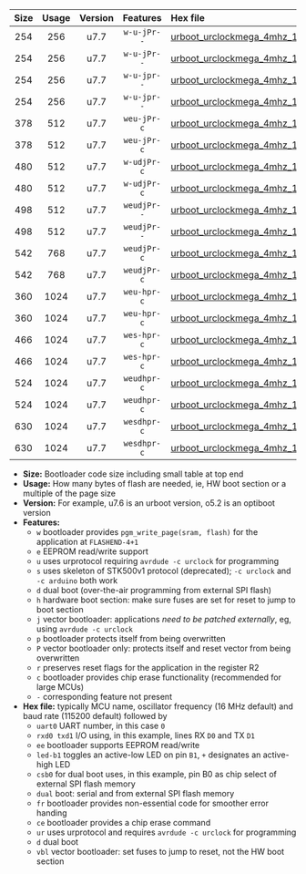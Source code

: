 |Size|Usage|Version|Features|Hex file|
|:-:|:-:|:-:|:-:|:--|
|254|256|u7.7|`w-u-jPr--`|[urboot_urclockmega_4mhz_19200bps_uart0_rxd0_txd1_led+c7_ur_vbl.hex](https://raw.githubusercontent.com/stefanrueger/urboot.hex/main/boards/urclockmega/fcpu_4mhz/19200_bps/urboot_urclockmega_4mhz_19200bps_uart0_rxd0_txd1_led+c7_ur_vbl.hex)|
|254|256|u7.7|`w-u-jPr--`|[urboot_urclockmega_4mhz_19200bps_uart1_rxd2_txd3_led+c7_ur_vbl.hex](https://raw.githubusercontent.com/stefanrueger/urboot.hex/main/boards/urclockmega/fcpu_4mhz/19200_bps/urboot_urclockmega_4mhz_19200bps_uart1_rxd2_txd3_led+c7_ur_vbl.hex)|
|254|256|u7.7|`w-u-jpr--`|[urboot_urclockmega_4mhz_19200bps_uart0_rxd0_txd1_led+c7_fr_ur_vbl.hex](https://raw.githubusercontent.com/stefanrueger/urboot.hex/main/boards/urclockmega/fcpu_4mhz/19200_bps/urboot_urclockmega_4mhz_19200bps_uart0_rxd0_txd1_led+c7_fr_ur_vbl.hex)|
|254|256|u7.7|`w-u-jpr--`|[urboot_urclockmega_4mhz_19200bps_uart1_rxd2_txd3_led+c7_fr_ur_vbl.hex](https://raw.githubusercontent.com/stefanrueger/urboot.hex/main/boards/urclockmega/fcpu_4mhz/19200_bps/urboot_urclockmega_4mhz_19200bps_uart1_rxd2_txd3_led+c7_fr_ur_vbl.hex)|
|378|512|u7.7|`weu-jPr-c`|[urboot_urclockmega_4mhz_19200bps_uart0_rxd0_txd1_ee_led+c7_fr_ce_ur_vbl.hex](https://raw.githubusercontent.com/stefanrueger/urboot.hex/main/boards/urclockmega/fcpu_4mhz/19200_bps/urboot_urclockmega_4mhz_19200bps_uart0_rxd0_txd1_ee_led+c7_fr_ce_ur_vbl.hex)|
|378|512|u7.7|`weu-jPr-c`|[urboot_urclockmega_4mhz_19200bps_uart1_rxd2_txd3_ee_led+c7_fr_ce_ur_vbl.hex](https://raw.githubusercontent.com/stefanrueger/urboot.hex/main/boards/urclockmega/fcpu_4mhz/19200_bps/urboot_urclockmega_4mhz_19200bps_uart1_rxd2_txd3_ee_led+c7_fr_ce_ur_vbl.hex)|
|480|512|u7.7|`w-udjPr-c`|[urboot_urclockmega_4mhz_19200bps_uart0_rxd0_txd1_led+c7_csb3_dual_fr_ce_ur_vbl.hex](https://raw.githubusercontent.com/stefanrueger/urboot.hex/main/boards/urclockmega/fcpu_4mhz/19200_bps/urboot_urclockmega_4mhz_19200bps_uart0_rxd0_txd1_led+c7_csb3_dual_fr_ce_ur_vbl.hex)|
|480|512|u7.7|`w-udjPr-c`|[urboot_urclockmega_4mhz_19200bps_uart1_rxd2_txd3_led+c7_csb3_dual_fr_ce_ur_vbl.hex](https://raw.githubusercontent.com/stefanrueger/urboot.hex/main/boards/urclockmega/fcpu_4mhz/19200_bps/urboot_urclockmega_4mhz_19200bps_uart1_rxd2_txd3_led+c7_csb3_dual_fr_ce_ur_vbl.hex)|
|498|512|u7.7|`weudjPr--`|[urboot_urclockmega_4mhz_19200bps_uart0_rxd0_txd1_ee_led+c7_csb3_dual_fr_ur_vbl.hex](https://raw.githubusercontent.com/stefanrueger/urboot.hex/main/boards/urclockmega/fcpu_4mhz/19200_bps/urboot_urclockmega_4mhz_19200bps_uart0_rxd0_txd1_ee_led+c7_csb3_dual_fr_ur_vbl.hex)|
|498|512|u7.7|`weudjPr--`|[urboot_urclockmega_4mhz_19200bps_uart1_rxd2_txd3_ee_led+c7_csb3_dual_fr_ur_vbl.hex](https://raw.githubusercontent.com/stefanrueger/urboot.hex/main/boards/urclockmega/fcpu_4mhz/19200_bps/urboot_urclockmega_4mhz_19200bps_uart1_rxd2_txd3_ee_led+c7_csb3_dual_fr_ur_vbl.hex)|
|542|768|u7.7|`weudjPr-c`|[urboot_urclockmega_4mhz_19200bps_uart0_rxd0_txd1_ee_led+c7_csb3_dual_fr_ce_ur_vbl.hex](https://raw.githubusercontent.com/stefanrueger/urboot.hex/main/boards/urclockmega/fcpu_4mhz/19200_bps/urboot_urclockmega_4mhz_19200bps_uart0_rxd0_txd1_ee_led+c7_csb3_dual_fr_ce_ur_vbl.hex)|
|542|768|u7.7|`weudjPr-c`|[urboot_urclockmega_4mhz_19200bps_uart1_rxd2_txd3_ee_led+c7_csb3_dual_fr_ce_ur_vbl.hex](https://raw.githubusercontent.com/stefanrueger/urboot.hex/main/boards/urclockmega/fcpu_4mhz/19200_bps/urboot_urclockmega_4mhz_19200bps_uart1_rxd2_txd3_ee_led+c7_csb3_dual_fr_ce_ur_vbl.hex)|
|360|1024|u7.7|`weu-hpr-c`|[urboot_urclockmega_4mhz_19200bps_uart0_rxd0_txd1_ee_led+c7_fr_ce_ur.hex](https://raw.githubusercontent.com/stefanrueger/urboot.hex/main/boards/urclockmega/fcpu_4mhz/19200_bps/urboot_urclockmega_4mhz_19200bps_uart0_rxd0_txd1_ee_led+c7_fr_ce_ur.hex)|
|360|1024|u7.7|`weu-hpr-c`|[urboot_urclockmega_4mhz_19200bps_uart1_rxd2_txd3_ee_led+c7_fr_ce_ur.hex](https://raw.githubusercontent.com/stefanrueger/urboot.hex/main/boards/urclockmega/fcpu_4mhz/19200_bps/urboot_urclockmega_4mhz_19200bps_uart1_rxd2_txd3_ee_led+c7_fr_ce_ur.hex)|
|466|1024|u7.7|`wes-hpr-c`|[urboot_urclockmega_4mhz_19200bps_uart0_rxd0_txd1_ee_led+c7_fr_ce.hex](https://raw.githubusercontent.com/stefanrueger/urboot.hex/main/boards/urclockmega/fcpu_4mhz/19200_bps/urboot_urclockmega_4mhz_19200bps_uart0_rxd0_txd1_ee_led+c7_fr_ce.hex)|
|466|1024|u7.7|`wes-hpr-c`|[urboot_urclockmega_4mhz_19200bps_uart1_rxd2_txd3_ee_led+c7_fr_ce.hex](https://raw.githubusercontent.com/stefanrueger/urboot.hex/main/boards/urclockmega/fcpu_4mhz/19200_bps/urboot_urclockmega_4mhz_19200bps_uart1_rxd2_txd3_ee_led+c7_fr_ce.hex)|
|524|1024|u7.7|`weudhpr-c`|[urboot_urclockmega_4mhz_19200bps_uart0_rxd0_txd1_ee_led+c7_csb3_dual_fr_ce_ur.hex](https://raw.githubusercontent.com/stefanrueger/urboot.hex/main/boards/urclockmega/fcpu_4mhz/19200_bps/urboot_urclockmega_4mhz_19200bps_uart0_rxd0_txd1_ee_led+c7_csb3_dual_fr_ce_ur.hex)|
|524|1024|u7.7|`weudhpr-c`|[urboot_urclockmega_4mhz_19200bps_uart1_rxd2_txd3_ee_led+c7_csb3_dual_fr_ce_ur.hex](https://raw.githubusercontent.com/stefanrueger/urboot.hex/main/boards/urclockmega/fcpu_4mhz/19200_bps/urboot_urclockmega_4mhz_19200bps_uart1_rxd2_txd3_ee_led+c7_csb3_dual_fr_ce_ur.hex)|
|630|1024|u7.7|`wesdhpr-c`|[urboot_urclockmega_4mhz_19200bps_uart0_rxd0_txd1_ee_led+c7_csb3_dual_fr_ce.hex](https://raw.githubusercontent.com/stefanrueger/urboot.hex/main/boards/urclockmega/fcpu_4mhz/19200_bps/urboot_urclockmega_4mhz_19200bps_uart0_rxd0_txd1_ee_led+c7_csb3_dual_fr_ce.hex)|
|630|1024|u7.7|`wesdhpr-c`|[urboot_urclockmega_4mhz_19200bps_uart1_rxd2_txd3_ee_led+c7_csb3_dual_fr_ce.hex](https://raw.githubusercontent.com/stefanrueger/urboot.hex/main/boards/urclockmega/fcpu_4mhz/19200_bps/urboot_urclockmega_4mhz_19200bps_uart1_rxd2_txd3_ee_led+c7_csb3_dual_fr_ce.hex)|

- **Size:** Bootloader code size including small table at top end
- **Usage:** How many bytes of flash are needed, ie, HW boot section or a multiple of the page size
- **Version:** For example, u7.6 is an urboot version, o5.2 is an optiboot version
- **Features:**
  + `w` bootloader provides `pgm_write_page(sram, flash)` for the application at `FLASHEND-4+1`
  + `e` EEPROM read/write support
  + `u` uses urprotocol requiring `avrdude -c urclock` for programming
  + `s` uses skeleton of STK500v1 protocol (deprecated); `-c urclock` and `-c arduino` both work
  + `d` dual boot (over-the-air programming from external SPI flash)
  + `h` hardware boot section: make sure fuses are set for reset to jump to boot section
  + `j` vector bootloader: applications *need to be patched externally*, eg, using `avrdude -c urclock`
  + `p` bootloader protects itself from being overwritten
  + `P` vector bootloader only: protects itself and reset vector from being overwritten
  + `r` preserves reset flags for the application in the register R2
  + `c` bootloader provides chip erase functionality (recommended for large MCUs)
  + `-` corresponding feature not present
- **Hex file:** typically MCU name, oscillator frequency (16 MHz default) and baud rate (115200 default) followed by
  + `uart0` UART number, in this case `0`
  + `rxd0 txd1` I/O using, in this example, lines RX `D0` and TX `D1`
  + `ee` bootloader supports EEPROM read/write
  + `led-b1` toggles an active-low LED on pin `B1`, `+` designates an active-high LED
  + `csb0` for dual boot uses, in this example, pin B0 as chip select of external SPI flash memory
  + `dual` boot: serial and from external SPI flash memory
  + `fr` bootloader provides non-essential code for smoother error handing
  + `ce` bootloader provides a chip erase command
  + `ur` uses urprotocol and requires `avrdude -c urclock` for programming
  + `d` dual boot
  + `vbl` vector bootloader: set fuses to jump to reset, not the HW boot section
